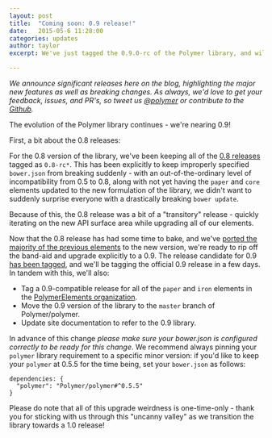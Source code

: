 ```yaml
---
layout: post
title:  "Coming soon: 0.9 release!"
date:   2015-05-6 11:28:00
categories: updates
author: taylor
excerpt: We've just tagged the 0.9.0-rc of the Polymer library, and will be releasing it as a proper 0.9 in about a week. Make sure to get ready for the change!

---
```


_We announce significant releases here on the blog, highlighting the major new features as well as breaking changes. As always, we'd love to get your feedback, issues, and PR's, so tweet us [@polymer](https://twitter.com/polymer) or contribute to the [Github](https://github.com/Polymer)._

The evolution of the Polymer library continues - we're nearing 0.9!

First, a bit about the 0.8 releases:

For the 0.8 version of the library, we've been keeping all of the [0.8 releases](https://github.com/Polymer/polymer/tags) tagged as `0.8-rc*`. This has been explicitly to keep improperly specified `bower.json` from breaking suddenly - with an out-of-the-ordinary level of incompatibility from 0.5 to 0.8, along with not yet having the `paper` and `core` elements updated to the new formulation of the library, we didn't want to suddenly surprise everyone with a drastically breaking `bower update`.

Because of this, the 0.8 release was a bit of a "transitory" release - quickly iterating on the new API surface area while upgrading all of our elements.

Now that the 0.8 release has had some time to bake, and we've [ported the majority of the previous elements](https://github.com/polymerelements) to the new version, we're ready to rip off the band-aid and upgrade explicitly to a 0.9. The release candidate for 0.9 [has been tagged](https://github.com/Polymer/polymer/tree/v0.9.0-rc.1), and we'll be tagging the official 0.9 release in a few days. In tandem with this, we'll also:

* Tag a 0.9-compatible release for all of the `paper` and `iron` elements in the [PolymerElements organization](https://github.com/polymerelements).
* Move the 0.9 version of the library to the `master` branch of Polymer/polymer.
* Update site documentation to refer to the 0.9 library.

In advance of this change *please make sure your bower.json is configured correctly to be ready for this change*. We recommend always pinning your `polymer` library requirement to a specific minor version: if you'd like to keep your `polymer` at 0.5.5 for the time being, set your `bower.json` as follows:

    dependencies: {
      "polymer": "Polymer/polymer#^0.5.5"
    }

Please do note that all of this upgrade weirdness is one-time-only - thank you for sticking with us through this "uncanny valley" as we transition the library towards a 1.0 release!
